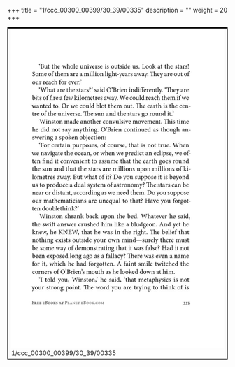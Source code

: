 +++
title = "1/ccc_00300_00399/30_39/00335"
description = ""
weight = 20
+++

<table style="border:2px solid black;max-width:800px;max-height:800px;" 
><tr><td>
<img class="center-fit-jpg"
src="/jpg_/out_jpg_1984__335.jpg">
1/ccc_00300_00399/30_39/00335
</img></td></tr></table>
